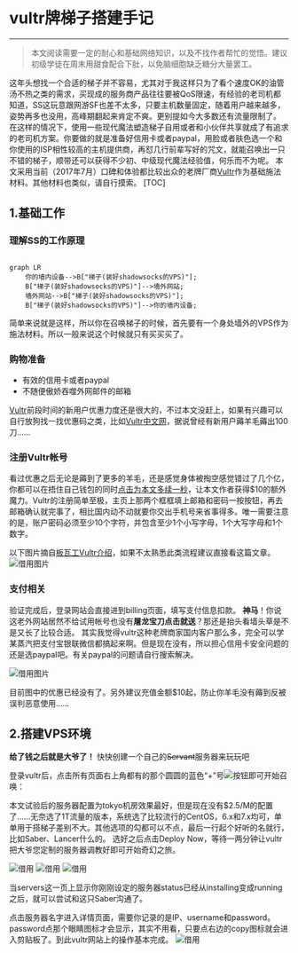 # vultr牌梯子搭建手记

---
>本文阅读需要一定的耐心和基础网络知识，以及不找作者帮忙的觉悟。建议初级学徒在周末用甜食配合下肚，以免脑细胞缺乏糖分大量罢工。

这年头想找一个合适的梯子并不容易，尤其对于我这样只为了看个速度OK的油管汤不热之类的需求，买现成的服务商产品往往要被QoS限速，有经验的老司机都知道，SS这玩意跟网游SF也差不太多，只要主机数量固定，随着用户越来越多，姿势再多也没用，高峰期翻起来肯定不爽。更别提如今大多数还有流量限制了。
在这样的情况下，使用一些现代魔法塑造梯子自用或者和小伙伴共享就成了有追求的老司机方案。你要做的就是准备好信用卡或者paypal，用脸或者肤色选一个和你使用的ISP相性较高的主机提供商，再怼几行前辈写好的咒文，就能召唤出一只不错的梯子，顺带还可以获得不少初、中级现代魔法经验值，何乐而不为呢。
本文采用当前（2017年7月）口碑和体验都比较出众的老牌厂商[Vultr](http://www.vultr.com/?ref=7186807)作为基础施法材料。其他材料也类似，请自行摸索。
[TOC]

## 1.基础工作

### 理解SS的工作原理

```mermaid

graph LR
    你的墙内设备-->B["梯子(装好shadowsocks的VPS)"];
    B["梯子(装好shadowsocks的VPS)"]-->墙外网站;
    墙外网站-->B["梯子(装好shadowsocks的VPS)"];
    B["梯子(装好shadowsocks的VPS)"]-->你的墙内设备;
```

简单来说就是这样，所以你在召唤梯子的时候，首先要有一个身处墙外的VPS作为施法材料。所以一般来说这个时候就只有买买买了。

### 购物准备

* 有效的信用卡或者paypal
* 不随便傲娇吞噬外网邮件的邮箱

[Vultr](http://www.vultr.com/?ref=7186807)前段时间的新用户优惠力度还是很大的，不过本文没赶上，如果有兴趣可以自行放狗找一找优惠码之类，比如[Vultr中文网](http://www.cnvultr.com/youhui/)，据说曾经有新用户薅羊毛薅出100刀……

### 注册Vultr帐号

看过优惠之后无论是薅到了更多的羊毛，还是感觉身体被掏空感觉错过了几个亿，你都可以在捂住自己钱包的同时[点击为本文多续一秒](http://www.vultr.com/?ref=7186807)，让本文作者获得$10的额外魔力。Vultr的注册简单至极，主页上那两个框框填上邮箱和密码一按按钮，再去邮箱确认就完事了，相比国内动不动就要你交出手机号来省事得多。唯一需要注意的是，账户密码必须至少10个字符，并包含至少1个小写字母，1个大写字母和1个数字。

以下图片摘自[板瓦工Vultr介绍](http://www.bawagon.com/vultrvps/)，如果不太熟悉此类流程建议直接看这篇文章。
![借用图片](http://img.bawagon.com/uploads/2016/06/2016629.png)

### 支付相关

验证完成后，登录网站会直接进到billing页面，填写支付信息扣款。
**神马**！你说这老外网站居然不给试用帐号也没有**屠龙宝刀点击就送**？那还是抬头看墙头草是不是又长了比较合适。
其实我觉得vultr这种老牌商家国内客户那么多，完全可以学某蒸汽把支付宝银联微信都搞起来啊。但是现在没有，所以担心信用卡安全问题的还是选paypal吧。有关paypal的问题请自行搜索解决。

![借用图片](http://img.bawagon.com/uploads/2016/04/4701-1.png)

目前图中的优惠已经没有了。另外建议充值金额$10起，防止你羊毛没有薅到反被误判恶意使用……

## 2.搭建VPS环境

**给了钱之后就是大爷了！** 快快创建一个自己的~~Servant~~服务器来玩玩吧

登录vultr后，点击所有页面右上角都有的那个圆圆的蓝色“+”号![按钮](http://img.bawagon.com/uploads/2015/06/3206.png)即可开始召唤：

本文试验后的服务器配置为tokyo机房效果最好，但是现在没有$2.5/M的配置了……无奈选了1T流量的版本，系统选了比较流行的CentOS，6.x和7.x均可，单单用于搭梯子差别不大。其他选项的勾都可以不点，最后一行起个好听的名就行，比如Saber、Lancer什么的。
选好之后点击Deploy Now，等待一两分钟让vultr把大爷您定制的服务器调教好即可开始奇幻之旅。

![借用](http://img.bawagon.com/uploads/2015/06/3207.jpg)
![借用](http://img.bawagon.com/uploads/2015/06/3208.png)
![借用](http://img.bawagon.com/uploads/2015/06/3211.png)

当servers这一页上显示你刚刚设定的服务器status已经从installing变成running之后，就可以尝试和这只Saber沟通了。

点击服务器名字进入详情页面，需要你记录的是IP、username和password。password点那个眼睛图标才会显示，其实不用看，只要点右边的copy图标就会进入剪贴板了。到此vultr网站上的操作基本完成。
![借用](http://img.bawagon.com/uploads/2015/06/3210.png)